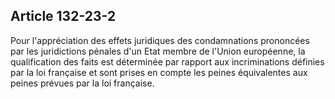 Article 132-23-2
----
Pour l'appréciation des effets juridiques des condamnations prononcées par les
juridictions pénales d'un Etat membre de l'Union européenne, la qualification
des faits est déterminée par rapport aux incriminations définies par la loi
française et sont prises en compte les peines équivalentes aux peines prévues
par la loi française.

